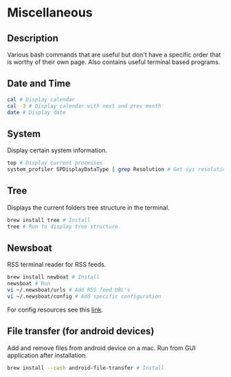 # Miscellaneous

## Description

Various bash commands that are useful but don't have a specific order that is worthy of their own page. Also contains useful terminal based programs.

## Date and Time

```bash
cal # Display calendar
cal -3 # Display calendar with next and prev month
date # Display date
```

## System
Display certain system information.

```bash
top # Display current processes
system_profiler SPDisplayDataType | grep Resolution # Get sys resolution (MacOS)
```

## Tree
Displays the current folders tree structure in the terminal.

```bash
brew install tree # Install
tree # Run to display tree structure
```

## Newsboat
RSS terminal reader for RSS feeds.

```bash
brew install newboat # Install
newsboat # Run
vi ~/.newsboat/urls # Add RSS feed URL's
vi ~/.newsboat/config # Add specific configuration
```

For config resources see this [link](https://wiki.archlinux.org/index.php/Newsboat#Configuration).

## File transfer (for android devices)
Add and remove files from android device on a mac. Run from GUI application after installation.

```bash
brew install --cash android-file-transfer # Install
```

